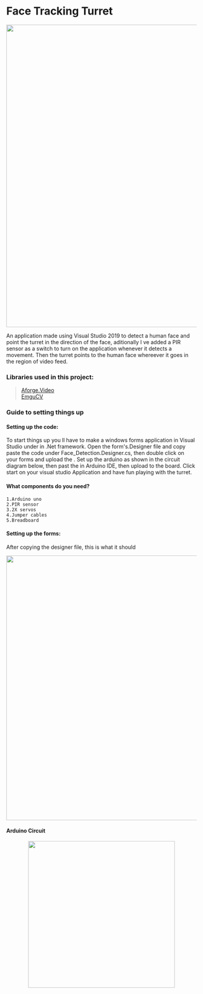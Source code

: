 # Face Tracking Turret 

<p align="center">
  <img width="800" src="https://user-images.githubusercontent.com/66672417/85195445-3471f480-b2f0-11ea-888e-d7faa74ac315.jpg">
</p>

An application made using Visual Studio 2019 to detect a human face and point the turret in the direction of the face, aditionally 
I ve added a PIR sensor as a switch to turn on the application whenever it detects a movement. Then the turret points to the human 
face whereever it goes in the region of video feed.


### Libraries used in this project:
> [Aforge.Video](http://www.aforgenet.com/)\
> [EmguCV](http://www.emgu.com/wiki/index.php/Main_Page) 


### Guide to setting things up

#### Setting up the code:
To start things up you ll have to make a windows forms application in Visual Studio under in .Net framework. Open the form's.Designer
file and copy paste the code under Face_Detection.Designer.cs, then double click on your forms and upload the . Set up the arduino as shown in the circuit diagram below, then past the  in Arduino IDE, then upload to the board. Click start on your visual studio Application and have fun playing with the turret.

#### What components do you need?
```
1.Arduino uno
2.PIR sensor
3.2X servos
4.Jumper cables
5.Breadboard
```
#### Setting up the forms:

After copying the designer file, this is what it should
<p align="center">
<img width="700" src="https://user-images.githubusercontent.com/66672417/85195828-528d2400-b2f3-11ea-9790-d1f5a4c37c0f.jpg">
</p>

#### Arduino Circuit
<p align="center">
<img width="388" src="https://user-images.githubusercontent.com/66672417/85195125-8d8c5900-b2ed-11ea-8075-63d86b731ca4.PNG">
</p>
